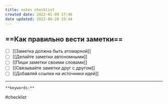 ```yaml
---
title: notes checklist
created date: 2022-01-09 17:46
date updated: 2022-06-20 19:44
---
```


## ==Как правильно вести заметки==

- [ ] [[Заметка должна быть атомарной]]
- [ ] [[Делайте заметки автономными]]
- [ ] [[Пиши заметки своими словами]]
- [ ] [[Связывайте заметки друг с другом]]
- [ ] [[Добавляй ссылки на источники идей]]

---

`**keywords:**`

#checklist
